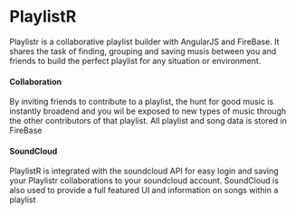 # PlaylistR
Playlistr is a collaborative playlist builder with AngularJS and FireBase. It shares the task of finding, grouping and saving musis between you and friends to build the perfect playlist for any situation or environment.

#### Collaboration
By inviting friends to contribute to a playlist, the hunt for good music is instantly broadend and you wil be exposed to new types of music through the other contributors of that playlist. All playlist and song data is stored in FireBase

#### SoundCloud
PlaylistR is integrated with the soundcloud API for easy login and saving your Playlistr collaborations to your soundcloud account. SoundCloud is also used to provide a full featured UI and information on songs within a playlist
